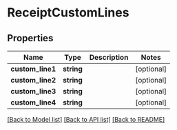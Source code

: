 # ReceiptCustomLines

## Properties
Name | Type | Description | Notes
------------ | ------------- | ------------- | -------------
**custom_line1** | **string** |  | [optional] 
**custom_line2** | **string** |  | [optional] 
**custom_line3** | **string** |  | [optional] 
**custom_line4** | **string** |  | [optional] 

[[Back to Model list]](../../README.md#documentation-for-models) [[Back to API list]](../../README.md#documentation-for-api-endpoints) [[Back to README]](../../README.md)

